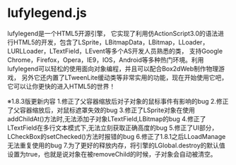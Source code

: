 lufylegend.js
=============

lufylegend是一个HTML5开源引擎， 它实现了利用仿ActionScript3.0的语法进行HTML5的开发，包含了LSprite，LBitmapData，LBitmap，LLoader，LURLLoader，LTextField，LEvent等多个AS开发人员熟悉的类， 支持Google Chrome，Firefox，Opera，IE9，IOS，Android等多种热门环境。利用lufylegend可以轻松的使用面向对象编程，并且可以配合Box2dWeb制作物理游戏， 另外它还内置了LTweenLite缓动类等非常实用的功能，现在开始使用它吧，它可以让你更快的进入HTML5的世界！

※1.8.3版更新内容
1.修正了父容器缩放后对子对象的鼠标事件有影响的bug
2.修正了父容器缩放后，对鼠标遮罩失效的bug
3.修正了LSprite对象在使用addChildAt()方法时,无法添加子对象LTextField,LBitmap的bug
4.修正了LTextField在多行文本模式下,无法立刻获取正确高度的bug
5.修正了UI部分，LCheckBox的setChecked()方法时报错的bug
6.修正了1.8.1之后LLoadManage无法重复使用的bug
7.为了更好的释放内存，将引擎的LGlobal.destroy的默认值设置为true，也就是说对象在被removeChild的时候，子对象会自动被清空。
